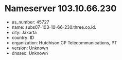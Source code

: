 # Nameserver 103.10.66.230

* as_number: 45727
* name: subs07-103-10-66-230.three.co.id.
* city: Jakarta
* country: ID
* organization: Hutchison CP Telecommunications, PT
* version: Unknown
* dnssec: Unknown
